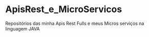 # ApisRest_e_MicroServicos
Repositórios das minha Apis Rest Fulls e meus Micros serviços na linguagem JAVA
